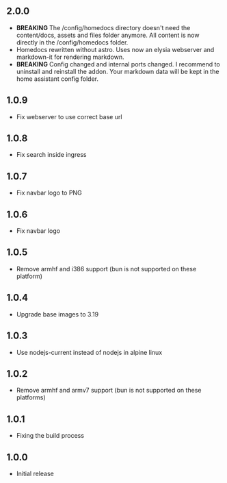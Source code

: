 <!-- https://developers.home-assistant.io/docs/add-ons/presentation#keeping-a-changelog -->

## 2.0.0

- **BREAKING** The /config/homedocs directory doesn't need the content/docs, assets and files folder anymore. All content is now directly in the /config/homedocs folder.
- Homedocs rewritten without astro. Uses now an elysia webserver and markdown-it for rendering markdown.
- **BREAKING** Config changed and internal ports changed. I recommend to uninstall and reinstall the addon. Your markdown data will be kept in the home assistant config folder.

## 1.0.9

- Fix webserver to use correct base url

## 1.0.8

- Fix search inside ingress

## 1.0.7

- Fix navbar logo to PNG

## 1.0.6

- Fix navbar logo

## 1.0.5

- Remove armhf and i386 support (bun is not supported on these platform)

## 1.0.4

- Upgrade base images to 3.19

## 1.0.3

- Use nodejs-current instead of nodejs in alpine linux

## 1.0.2

- Remove armhf and armv7 support (bun is not supported on these platforms)

## 1.0.1

- Fixing the build process

## 1.0.0

- Initial release
